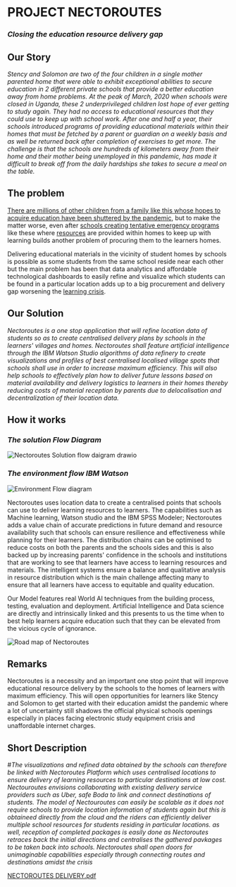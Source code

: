 # **PROJECT NECTOROUTES**
### ***Closing the education resource delivery gap***
## **Our Story**
*Stency and Solomon are two of the four children in a single mother parented home that were able to exhibit exceptional abilities to secure education in 2 different private schools that provide a better education away from home problems. At the peak of March, 2020 when schools were closed in Uganda, these 2 underprivileged children lost hope of ever getting to study again. 
They had no access to educational resources that they could use to keep up with school work. After one and half a year, their schools introduced programs of providing educational materials within their homes that must be fetched by a parent or guardian on a weekly basis and as well be returned back after completion of exercises to get more. The challenge is that the schools are hundreds of kilometers away from their home and their mother being unemployed in this pandemic, has made it difficult to break off from the daily hardships she takes to secure a meal on the table.*

## **The problem**
[There are millions of other children from a family like this whose hopes to acquire education have been shuttered by the pandemic](https://www.worldbank.org/en/news/immersive-story/2021/01/22/urgent-effective-action-required-to-quell-the-impact-of-covid-19-on-education-worldwide), but to make the matter worse, even after [schools creating tentative emergency programs](https://blogs.worldbank.org/education/what-pisa-development-results-tell-us-about-education-access-and-learning-levels) like these where [resources](https://twitter.com/i/status/1323847691583938560) are provided within homes to keep up with learning builds another problem of procuring them to the learners homes. 

Delivering educational materials in the vicinity of student homes by schools is possible as some students from the same school reside near each other but the main problem has been that data analytics and affordable technological dashboards to easily refine and visualize which students can be found in a particular location adds up to a big procurement and delivery gap worsening the [learning crisis](https://www.worldbank.org/en/publication/wdr2018).

## **Our Solution**
*Nectoroutes is a one stop application that will refine location data of students so as to create centralised delivery plans by schools in the learners' villages and homes. Nectoroutes shall feature artificial intelligence through the IBM Watson Studio algorithms of data refinery to create visualizations and profiles of best centralised localised village spots that schools shall use in order to increase maximum efficiency. This will also help schools to effectively plan how to deliver future lessons based on material availability and delivery logistics to learners in their homes thereby reducing costs of material reception by parents due to delocalisation and decentralization of their location data.* 

## **How it works**
### ***The solution Flow Diagram***
![Nectoroutes Solution flow daigram drawio](https://user-images.githubusercontent.com/94690591/142727187-bbec15a4-b6c3-4534-86fd-3b7838e17e88.png)
### ***The environment flow IBM Watson***
![Environment Flow diagram](https://user-images.githubusercontent.com/94690591/142727285-d6e6117e-2174-4ceb-a6bf-1b858a1bfc7c.png)

Nectoroutes uses location data to create a centralised points that schools can use to deliver learning resources to learners.
The capabilities such as Machine learning, Watson studio and the IBM SPSS Modeler; Nectoroutes adds a value chain of accurate predictions in future demand and resource availability such that schools can ensure resilience and effectiveness while planning for their learners.
The distribution chains can be optimised to reduce costs on both the parents and the schools sides and this is also backed up by increasing parents' confidence in the schools and institutions that are working to see that learners have access to learning resources and materials.
The intelligent systems ensure a balance and qualitative analysis in resource distribution which is the main challenge affecting many to ensure that all learners have access to equitable and quality education.

Our Model features real World AI techniques from the building process, testing, evaluation and deployment. Artificial Intelligence and Data science are directly and intrinsically linked and this presents to us the time when to best help learners acquire education such that they can be elevated from the vicious cycle of ignorance.

![Road map of Nectoroutes](https://user-images.githubusercontent.com/94690591/142727419-9115e9db-ef5a-4c97-bd6a-5a580e552fda.png)

## **Remarks**
Nectoroutes is a necessity and an important one stop point that will improve educational resource delivery by the schools to the homes of learners  with maximum efficiency. This will open opportunities for learners like Stency and Solomon to get started with their education amidst the pandemic where a lot of uncertainty still shadows the official physical schools openings especially in places facing electronic study equipment crisis and unaffordable internet charges.

## **Short Description**
#*The visualizations and refined data obtained by the schools can therefore be linked with Nectoroutes Platform which uses centralised locations to ensure delivery of learning resources to particular destinations at low cost. Nectouroutes envisions collaborating with existing delivery service providers such as Uber, safe Boda to link and connect destinations of students. The model of Nectouroutes can easily be scalable as it does not require schools to provide location information of students again but this is obtaineed directly from the cloud and the riders can efficiently deliver multiple school resources for students residing in particular locations. as well, reception of completed packages is easily done as Nectoroutes retraces back the initial directions and centralises the gathered pavkages to be taken back into schools. Nectoroutes shall open doors for unimaginable capabilities especially through connecting routes and destinations amidst the crisis*

[NECTOROUTES DELIVERY.pdf](https://github.com/NECTOROUTES/NECTOROUTES/files/7575043/NECTOROUTES.DELIVERY.pdf)

